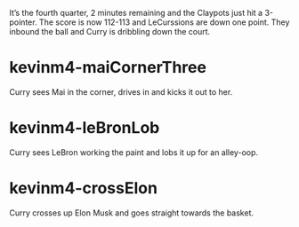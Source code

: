  It’s the fourth quarter, 2 minutes remaining and the Claypots just hit a 3-pointer. The score is now 112-113 and LeCurssions are down one point. They inbound the ball and Curry is dribbling down the court.

# kevinm4-maiCornerThree
Curry sees Mai in the corner, drives in and kicks it out to her.
# kevinm4-leBronLob
Curry sees LeBron working the paint and lobs it up for an alley-oop.
# kevinm4-crossElon
Curry crosses up Elon Musk and goes straight towards the basket.
